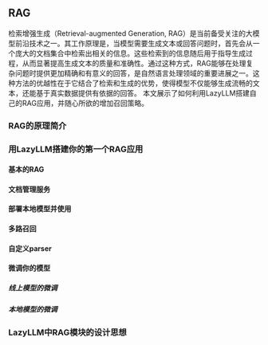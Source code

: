 ## RAG

检索增强生成（Retrieval-augmented Generation, RAG）是当前备受关注的大模型前沿技术之一。其工作原理是，当模型需要生成文本或回答问题时，首先会从一个庞大的文档集合中检索出相关的信息。这些检索到的信息随后用于指导生成过程，从而显著提高生成文本的质量和准确性。通过这种方式，RAG能够在处理复杂问题时提供更加精确和有意义的回答，是自然语言处理领域的重要进展之一。这种方法的优越性在于它结合了检索和生成的优势，使得模型不仅能够生成流畅的文本，还能基于真实数据提供有依据的回答。
本文展示了如何利用LazyLLM搭建自己的RAG应用，并随心所欲的增加召回策略。

### RAG的原理简介

### 用LazyLLM搭建你的第一个RAG应用

#### 基本的RAG

#### 文档管理服务

#### 部署本地模型并使用

#### 多路召回

#### 自定义parser

#### 微调你的模型

##### 线上模型的微调

##### 本地模型的微调

### LazyLLM中RAG模块的设计思想